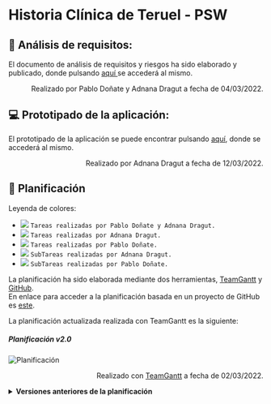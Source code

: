 # Historia Clínica de Teruel - PSW

:mag_right: Análisis de requisitos:
 ---
<p> El documento de análisis de requisitos y riesgos ha sido elaborado y publicado, donde pulsando <a href="https://github.com/800710/ProyectoSoftware21-22/blob/main/Documentacion/documento-analisis.pdf"> aquí </a> se accederá al mismo.</p>
<p align="right"> Realizado por Pablo Doñate y Adnana Dragut a fecha de 04/03/2022.</p>

:computer: Prototipado de la aplicación:
 ---
<p> El prototipado de la aplicación se puede encontrar pulsando <a href="https://github.com/800710/ProyectoSoftware21-22/blob/main/Documentacion/HMS_Prototype_v1.pdf"> aquí</a>, donde se accederá al mismo.</p>
<p align="right"> Realizado por Adnana Dragut a fecha de 12/03/2022.</p>

 :calendar: Planificación
---

Leyenda de colores:

- ![](https://via.placeholder.com/15/DF8FFF/000000?text=+) `Tareas realizadas por Pablo Doñate y Adnana Dragut.`
- ![](https://via.placeholder.com/15/FF1694/000000?text=+) `Tareas realizadas por Adnana Dragut.`
- ![](https://via.placeholder.com/15/A50B5E/000000?text=+) `Tareas realizadas por Pablo Doñate.`
- ![](https://via.placeholder.com/15/CD4C4C/000000?text=+) `SubTareas realizadas por Adnana Dragut.`
- ![](https://via.placeholder.com/15/CEE35C/000000?text=+) `SubTareas realizadas por Pablo Doñate.`

La planificación ha sido elaborada mediante dos herramientas, <a href="https://prod.teamgantt.com">TeamGantt</a> y <a href="https://github.com">GitHub</a>.<br />
En enlace para acceder a la planificación basada en un proyecto de GitHub es <a href="https://github.com/users/pablodonav/projects/1">este</a>.<br />

La planificación actualizada realizada con TeamGantt es la siguiente:<br>
##### Planificación v2.0

![Planificación](https://github.com/800710/ProyectoSoftware21-22/blob/main/Planificacion/planificacionv2.0.png)
<p align="right">Realizado con <a href="https://prod.teamgantt.com">TeamGantt</a> a fecha de 02/03/2022.</p>

<details closed>
    <summary> <b> Versiones anteriores de la planificación </b> </summary>
    <ul>
      <h5> Planificación v1.0 </h5>
      <img src="https://github.com/800710/ProyectoSoftware21-22/blob/main/Planificacion/planificacionv1.0.png">
      <p align="right">Realizado con <a href="https://prod.teamgantt.com">TeamGantt</a> a fecha de 28/02/2022.</p>
    </ul> 
</details>
